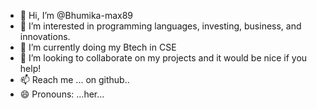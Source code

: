- 👋 Hi, I’m @Bhumika-max89
- 👀 I’m interested in programming languages, investing, business, and innovations.
- 🌱 I’m currently doing my Btech in CSE
- 💞️ I’m looking to collaborate on my projects and it would be nice if you help!
- 📫 Reach me ... on github.. 
- 😄 Pronouns: ...her...

<!---
Bhumika-max89/Bhumika-max89 is a ✨ special ✨ repository because its `README.md` (this file) appears on your GitHub profile.
You can click the Preview link to take a look at your changes.
--->
